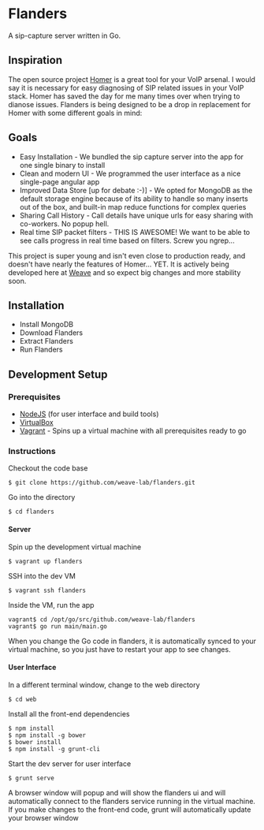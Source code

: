 # Flanders

A sip-capture server written in Go.

## Inspiration

The open source project [Homer](http://www.sipcapture.org/) is a great tool for your VoIP arsenal. I would say it is necessary for easy
diagnosing of SIP related issues in your VoIP stack. Homer has saved the day for me many times over when trying to dianose issues. 
Flanders is being designed to be a drop in replacement for Homer with some different goals in mind:

## Goals

- Easy Installation - We bundled the sip capture server into the app for one single binary to install
- Clean and modern UI - We programmed the user interface as a nice single-page angular app
- Improved Data Store [up for debate :-)] - We opted for MongoDB as the default storage engine because of its ability to handle so many inserts out of the box, and built-in map reduce functions for complex queries
- Sharing Call History - Call details have unique urls for easy sharing with co-workers. No popup hell.
- Real time SIP packet filters - THIS IS AWESOME! We want to be able to see calls progress in real time based on filters. Screw you ngrep...

This project is super young and isn't even close to production ready, and doesn't have nearly the features of Homer... YET. It is actively being developed here at [Weave](http://getweave.com) and so expect big changes and more stability soon.

## Installation 

- Install MongoDB
- Download Flanders
- Extract Flanders
- Run Flanders


## Development Setup

### Prerequisites

- [NodeJS](http://nodejs.org) (for user interface and build tools)
- [VirtualBox](https://www.virtualbox.org/)
- [Vagrant](http://vagrantup.com) - Spins up a virtual machine with all prerequisites ready to go

### Instructions

Checkout the code base

```
$ git clone https://github.com/weave-lab/flanders.git
```

Go into the directory

```
$ cd flanders
```

#### Server

Spin up the development virtual machine

```
$ vagrant up flanders
```

SSH into the dev VM

```
$ vagrant ssh flanders
```

Inside the VM, run the app

```
vagrant$ cd /opt/go/src/github.com/weave-lab/flanders
vagrant$ go run main/main.go
```

When you change the Go code in flanders, it is automatically synced to your virtual machine, so you just have to restart your app to see changes.

#### User Interface

In a different terminal window, change to the web directory

```
$ cd web
```

Install all the front-end dependencies

```
$ npm install
$ npm install -g bower
$ bower install
$ npm install -g grunt-cli
```

Start the dev server for user interface

```
$ grunt serve
```

A browser window will popup and will show the flanders ui and will automatically connect to the flanders service running in the virtual machine.
If you make changes to the front-end code, grunt will automatically update your browser window


